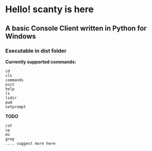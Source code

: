 # Hello! scanty is here
## A basic Console Client written in Python for Windows
### Executable in dist folder
**Currently supported commands:**
```console
cd
cls
commands
exit
help
ls
lsdir
pwd
setprompt
```

**TODO**
```console
cat
cp
mv
grep
.... suggest more here
```

